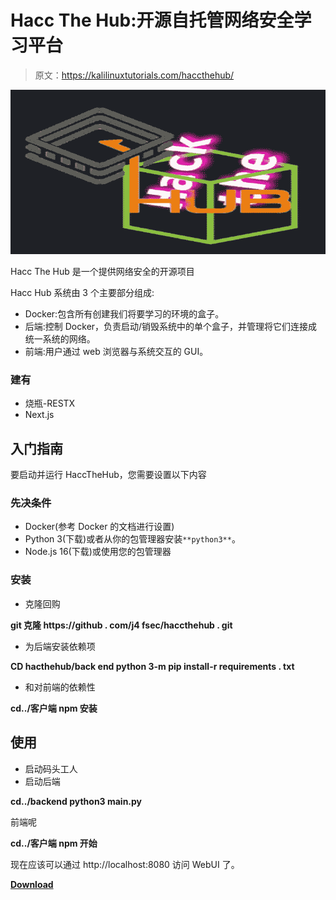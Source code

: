 # Hacc The Hub:开源自托管网络安全学习平台

> 原文：<https://kalilinuxtutorials.com/haccthehub/>

[![](img//14dac769246a5271549ddf67f68d156b.png)](https://blogger.googleusercontent.com/img/b/R29vZ2xl/AVvXsEhcslqcKrUtXwVlQ7EZbErg5HejmH7rTpkQ3biv0ANdpW3Vxiz9D83dW9JQvSO2zXXS1asbr06CU_p3fsR_l1lv2nA-0i5MZ-X3lagBR0DDFGS4EXalRyg6Ds8R_jydmEJG0iPsgyaMSp9K5fehWe4UXNgNRf83Ujw4S9kEe5q6lMo4HbGS7WEA5mwW/s728/download%20(1).png)

Hacc The Hub 是一个提供网络安全的开源项目

Hacc Hub 系统由 3 个主要部分组成:

*   Docker:包含所有创建我们将要学习的环境的盒子。
*   后端:控制 Docker，负责启动/销毁系统中的单个盒子，并管理将它们连接成统一系统的网络。
*   前端:用户通过 web 浏览器与系统交互的 GUI。

### 建有

*   烧瓶-RESTX
*   Next.js

## 入门指南

要启动并运行 HaccTheHub，您需要设置以下内容

### 先决条件

*   Docker(参考 Docker 的文档进行设置)
*   Python 3(下载)或者从你的包管理器安装`**python3**`。
*   Node.js 16(下载)或使用您的包管理器

### 安装

*   克隆回购

**git 克隆 https://github . com/j4 fsec/haccthehub . git**

*   为后端安装依赖项

**CD hacthehub/back end
python 3-m pip install-r requirements . txt**

*   和对前端的依赖性

**cd../客户端
npm 安装**

## 使用

*   启动码头工人
*   启动后端

**cd../backend
python3 main.py**

前端呢

**cd../客户端
npm 开始**

现在应该可以通过 http://localhost:8080 访问 WebUI 了。

[**Download**](https://github.com/J4FSec/HaccTheHub)